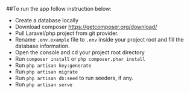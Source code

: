 ##To run the app follow instruction below:
- Create a database locally 
- Download composer https://getcomposer.org/download/
- Pull Laravel/php project from git provider.
- Rename `.env.example` file to `.env` inside your project root and fill the database information.
- Open the console and cd your project root directory
- Run `composer install` or ```php composer.phar install```
- Run `php artisan key:generate`
- Run `php artisan migrate`
- Run `php artisan db:seed` to run seeders, if any.
- Run `php artisan serve`
